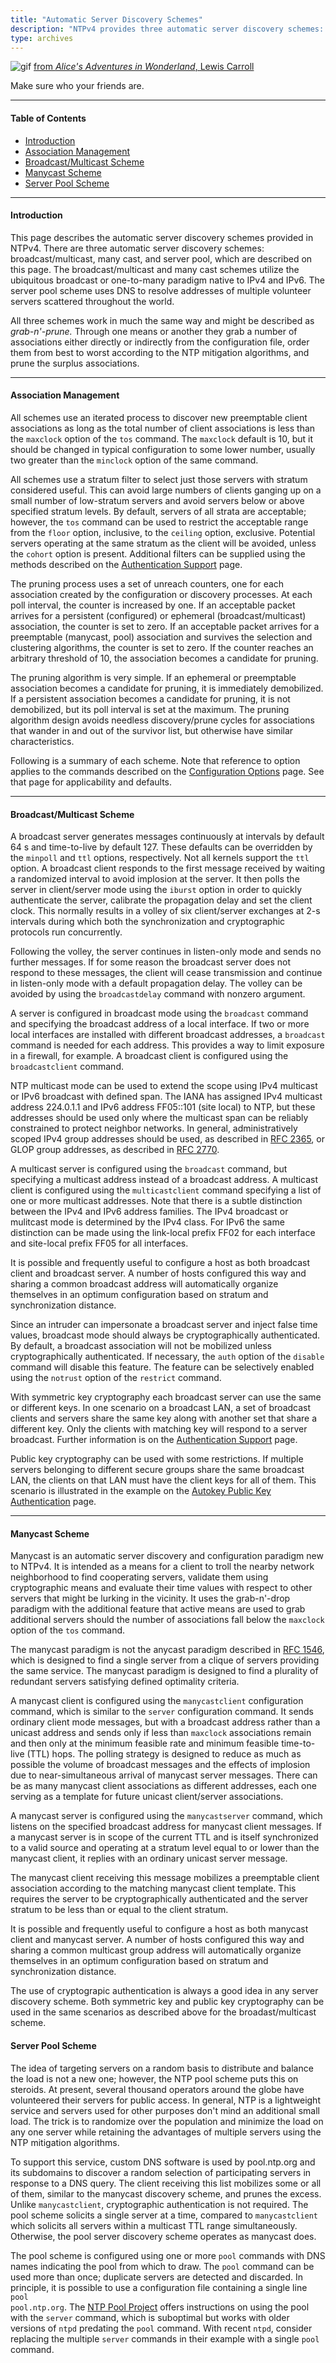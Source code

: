 ```yaml
---
title: "Automatic Server Discovery Schemes"
description: "NTPv4 provides three automatic server discovery schemes: broadcast/multicast, many cast, and server pool. The broadcast/multicast and many cast schemes are native to IPv4 and IPv6 while the server pool scheme uses DNS to resolve NTP server addresses."
type: archives
---
```



![gif](/documentation/pic/alice51.gif) [from _Alice's Adventures in Wonderland_, Lewis Carroll](/reflib/pictures/)

Make sure who your friends are.

* * *

#### Table of Contents

*   [Introduction](/documentation/4.2.8-series/discover/#introduction)
*   [Association Management](/documentation/4.2.8-series/discover/#association-management)
*   [Broadcast/Multicast Scheme](/documentation/4.2.8-series/discover/#broadcastmulticast-scheme)
*   [Manycast Scheme](/documentation/4.2.8-series/discover/#manycast-scheme)
*   [Server Pool Scheme](/documentation/4.2.8-series/discover/#server-pool-scheme)

* * *

#### Introduction

This page describes the automatic server discovery schemes provided in NTPv4. There are three automatic server discovery schemes: broadcast/multicast, many cast, and server pool, which are described on this page. The broadcast/multicast and many cast schemes utilize the ubiquitous broadcast or one-to-many paradigm native to IPv4 and IPv6. The server pool scheme uses DNS to resolve addresses of multiple volunteer servers scattered throughout the world.

All three schemes work in much the same way and might be described as _grab-n'-prune._ Through one means or another they grab a number of associations either directly or indirectly from the configuration file, order them from best to worst according to the NTP mitigation algorithms, and prune the surplus associations.

* * *

#### Association Management

All schemes use an iterated process to discover new preemptable client associations as long as the total number of client associations is less than the <code>maxclock</code> option of the <code>tos</code> command. The <code>maxclock</code> default is 10, but it should be changed in typical configuration to some lower number, usually two greater than the <code>minclock</code> option of the same command.

All schemes use a stratum filter to select just those servers with stratum considered useful. This can avoid large numbers of clients ganging up on a small number of low-stratum servers and avoid servers below or above specified stratum levels. By default, servers of all strata are acceptable; however, the <code>tos</code> command can be used to restrict the acceptable range from the <code>floor</code> option, inclusive, to the <code>ceiling</code> option, exclusive. Potential servers operating at the same stratum as the client will be avoided, unless the <code>cohort</code> option is present. Additional filters can be supplied using the methods described on the [Authentication Support](/documentation/4.2.8-series/authentic/) page.

The pruning process uses a set of unreach counters, one for each association created by the configuration or discovery processes. At each poll interval, the counter is increased by one. If an acceptable packet arrives for a persistent (configured) or ephemeral (broadcast/multicast) association, the counter is set to zero. If an acceptable packet arrives for a preemptable (manycast, pool) association and survives the selection and clustering algorithms, the counter is set to zero. If the counter reaches an arbitrary threshold of 10, the association becomes a candidate for pruning.

The pruning algorithm is very simple. If an ephemeral or preemptable association becomes a candidate for pruning, it is immediately demobilized. If a persistent association becomes a candidate for pruning, it is not demobilized, but its poll interval is set at the maximum. The pruning algorithm design avoids needless discovery/prune cycles for associations that wander in and out of the survivor list, but otherwise have similar characteristics.

Following is a summary of each scheme. Note that reference to option applies to the commands described on the [Configuration Options](/documentation/4.2.8-series/confopt/) page. See that page for applicability and defaults.

* * *

#### Broadcast/Multicast Scheme

A broadcast server generates messages continuously at intervals by default 64 s and time-to-live by default 127. These defaults can be overridden by the <code>minpoll</code> and <code>ttl</code> options, respectively. Not all kernels support the <code>ttl</code> option. A broadcast client responds to the first message received by waiting a randomized interval to avoid implosion at the server. It then polls the server in client/server mode using the <code>iburst</code> option in order to quickly authenticate the server, calibrate the propagation delay and set the client clock. This normally results in a volley of six client/server exchanges at 2-s intervals during which both the synchronization and cryptographic protocols run concurrently.

Following the volley, the server continues in listen-only mode and sends no further messages. If for some reason the broadcast server does not respond to these messages, the client will cease transmission and continue in listen-only mode with a default propagation delay. The volley can be avoided by using the <code>broadcastdelay</code> command with nonzero argument.

A server is configured in broadcast mode using the <code>broadcast</code> command and specifying the broadcast address of a local interface. If two or more local interfaces are installed with different broadcast addresses, a <code>broadcast</code> command is needed for each address. This provides a way to limit exposure in a firewall, for example. A broadcast client is configured using the <code>broadcastclient</code> command.

NTP multicast mode can be used to extend the scope using IPv4 multicast or IPv6 broadcast with defined span. The IANA has assigned IPv4 multicast address 224.0.1.1 and IPv6 address FF05::101 (site local) to NTP, but these addresses should be used only where the multicast span can be reliably constrained to protect neighbor networks. In general, administratively scoped IPv4 group addresses should be used, as described in [RFC 2365](https://www.rfc-editor.org/rfc/rfc2365.html), or GLOP group addresses, as described in [RFC 2770](https://www.rfc-editor.org/rfc/rfc2770.html).

A multicast server is configured using the <code>broadcast</code> command, but specifying a multicast address instead of a broadcast address. A multicast client is configured using the <code>multicastclient</code> command specifying a list of one or more multicast addresses. Note that there is a subtle distinction between the IPv4 and IPv6 address families. The IPv4 broadcast or mulitcast mode is determined by the IPv4 class. For IPv6 the same distinction can be made using the link-local prefix FF02 for each interface and site-local prefix FF05 for all interfaces.

It is possible and frequently useful to configure a host as both broadcast client and broadcast server. A number of hosts configured this way and sharing a common broadcast address will automatically organize themselves in an optimum configuration based on stratum and synchronization distance.

Since an intruder can impersonate a broadcast server and inject false time values, broadcast mode should always be cryptographically authenticated. By default, a broadcast association will not be mobilized unless cryptographically authenticated. If necessary, the <code>auth</code> option of the <code>disable</code> command will disable this feature. The feature can be selectively enabled using the <code>notrust</code> option of the <code>restrict</code> command.

With symmetric key cryptography each broadcast server can use the same or different keys. In one scenario on a broadcast LAN, a set of broadcast clients and servers share the same key along with another set that share a different key. Only the clients with matching key will respond to a server broadcast. Further information is on the [Authentication Support](/documentation/4.2.8-series/authentic/) page.

Public key cryptography can be used with some restrictions. If multiple servers belonging to different secure groups share the same broadcast LAN, the clients on that LAN must have the client keys for all of them. This scenario is illustrated in the example on the [Autokey Public Key Authentication](/documentation/4.2.8-series/autokey/) page.

* * *

#### Manycast Scheme

Manycast is an automatic server discovery and configuration paradigm new to NTPv4. It is intended as a means for a client to troll the nearby network neighborhood to find cooperating servers, validate them using cryptographic means and evaluate their time values with respect to other servers that might be lurking in the vicinity. It uses the grab-n'-drop paradigm with the additional feature that active means are used to grab additional servers should the number of associations fall below the <code>maxclock</code> option of the <code>tos</code> command.

The manycast paradigm is not the anycast paradigm described in [RFC 1546](https://www.rfc-editor.org/rfc/rfc1546.html), which is designed to find a single server from a clique of servers providing the same service. The manycast paradigm is designed to find a plurality of redundant servers satisfying defined optimality criteria.

A manycast client is configured using the <code>manycastclient</code> configuration command, which is similar to the <code>server</code> configuration command. It sends ordinary client mode messages, but with a broadcast address rather than a unicast address and sends only if less than <code>maxclock</code> associations remain and then only at the minimum feasible rate and minimum feasible time-to-live (TTL) hops. The polling strategy is designed to reduce as much as possible the volume of broadcast messages and the effects of implosion due to near-simultaneous arrival of manycast server messages. There can be as many manycast client associations as different addresses, each one serving as a template for future unicast client/server associations.

A manycast server is configured using the <code>manycastserver</code> command, which listens on the specified broadcast address for manycast client messages. If a manycast server is in scope of the current TTL and is itself synchronized to a valid source and operating at a stratum level equal to or lower than the manycast client, it replies with an ordinary unicast server message.

The manycast client receiving this message mobilizes a preemptable client association according to the matching manycast client template. This requires the server to be cryptographically authenticated and the server stratum to be less than or equal to the client stratum.

It is possible and frequently useful to configure a host as both manycast client and manycast server. A number of hosts configured this way and sharing a common multicast group address will automatically organize themselves in an optimum configuration based on stratum and synchronization distance.

The use of cryptograpic authentication is always a good idea in any server discovery scheme. Both symmetric key and public key cryptography can be used in the same scenarios as described above for the broadast/multicast scheme.

#### Server Pool Scheme

The idea of targeting servers on a random basis to distribute and balance the load is not a new one; however, the NTP pool scheme puts this on steroids. At present, several thousand operators around the globe have volunteered their servers for public access. In general, NTP is a lightweight service and servers used for other purposes don't mind an additional small load. The trick is to randomize over the population and minimize the load on any one server while retaining the advantages of multiple servers using the NTP mitigation algorithms.

To support this service, custom DNS software is used by pool.ntp.org and its subdomains to discover a random selection of participating servers in response to a DNS query. The client receiving this list mobilizes some or all of them, similar to the manycast discovery scheme, and prunes the excess. Unlike <code>manycastclient</code>, cryptographic authentication is not required. The pool scheme solicits a single server at a time, compared to <code>manycastclient</code> which solicits all servers within a multicast TTL range simultaneously. Otherwise, the pool server discovery scheme operates as manycast does.

The pool scheme is configured using one or more <code>pool</code> commands with DNS names indicating the pool from which to draw. The <code>pool</code> command can be used more than once; duplicate servers are detected and discarded. In principle, it is possible to use a configuration file containing a single line <code>pool pool.ntp.org</code>. The [NTP Pool Project](https://www.ntppool.org/en/use.html) offers instructions on using the pool with the <code>server</code> command, which is suboptimal but works with older versions of <code>ntpd</code> predating the <code>pool</code> command. With recent <code>ntpd</code>, consider replacing the multiple <code>server</code> commands in their example with a single <code>pool</code> command.
